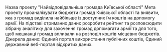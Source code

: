 Назва проекту "Найвідповідальніша громада Київської області"
Мета проекту проаналізувати бюджети громад Київської області та виявити, яка з громад виділила найбільше із доступних їм коштів на допомогу армії. 
На підставі отриманих даних розробити рейтинг та розповсюдити зібрану аналітику для захочення громад допомагати армії та для того, щоб мешканці громад впливали на розподіл коштів місцевих бюджетів.
Джерела даних: Єдиний портал використання публічних коштів, Єдиний державний веб-портал відкритих даних.
